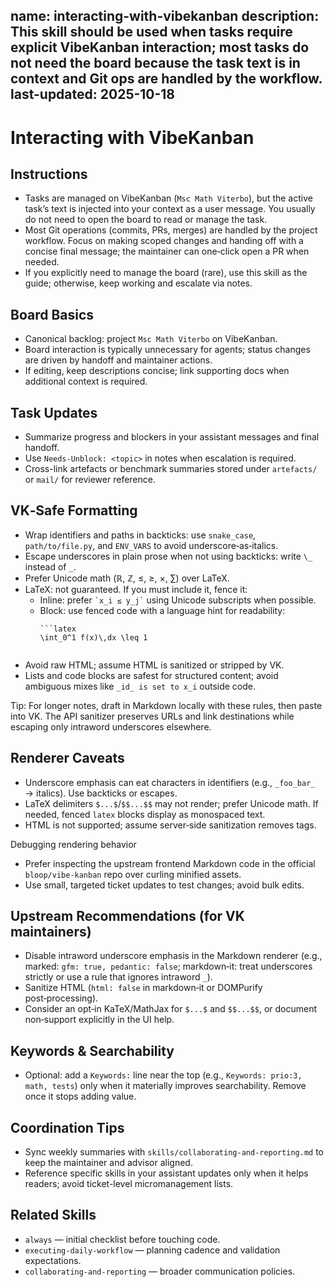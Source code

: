 name: interacting-with-vibekanban
description: This skill should be used when tasks require explicit VibeKanban interaction; most tasks do not need the board because the task text is in context and Git ops are handled by the workflow.
last-updated: 2025-10-18
---

# Interacting with VibeKanban

## Instructions
- Tasks are managed on VibeKanban (`Msc Math Viterbo`), but the active task’s text is injected into your context as a user message. You usually do not need to open the board to read or manage the task.
- Most Git operations (commits, PRs, merges) are handled by the project workflow. Focus on making scoped changes and handing off with a concise final message; the maintainer can one‑click open a PR when needed.
- If you explicitly need to manage the board (rare), use this skill as the guide; otherwise, keep working and escalate via notes.

## Board Basics

- Canonical backlog: project `Msc Math Viterbo` on VibeKanban.
- Board interaction is typically unnecessary for agents; status changes are driven by handoff and maintainer actions.
- If editing, keep descriptions concise; link supporting docs when additional context is required.

## Task Updates

- Summarize progress and blockers in your assistant messages and final handoff.
- Use `Needs-Unblock: <topic>` in notes when escalation is required.
- Cross-link artefacts or benchmark summaries stored under `artefacts/` or `mail/` for reviewer reference.

## VK‑Safe Formatting

- Wrap identifiers and paths in backticks: use `snake_case`, `path/to/file.py`, and `ENV_VARS` to avoid underscore‑as‑italics.
- Escape underscores in plain prose when not using backticks: write `\_` instead of `_`.
- Prefer Unicode math (ℝ, ℤ, ≤, ≥, ×, ∑) over LaTeX.
- LaTeX: not guaranteed. If you must include it, fence it: 
  - Inline: prefer `` `x_i ≤ y_j` `` using Unicode subscripts when possible.
  - Block: use fenced code with a language hint for readability:
    ```
    ```latex
    \int_0^1 f(x)\,dx \leq 1
    ```
    ```
- Avoid raw HTML; assume HTML is sanitized or stripped by VK.
- Lists and code blocks are safest for structured content; avoid ambiguous mixes like `_id_ is set to x_i` outside code.

Tip: For longer notes, draft in Markdown locally with these rules, then paste into VK. The API sanitizer preserves URLs and link destinations while escaping only intraword underscores elsewhere.

## Renderer Caveats

- Underscore emphasis can eat characters in identifiers (e.g., `_foo_bar_` → italics). Use backticks or escapes.
- LaTeX delimiters `$...$`/`$$...$$` may not render; prefer Unicode math. If needed, fenced `latex` blocks display as monospaced text.
- HTML is not supported; assume server‑side sanitization removes tags.

Debugging rendering behavior
- Prefer inspecting the upstream frontend Markdown code in the official `bloop/vibe-kanban` repo over curling minified assets.
- Use small, targeted ticket updates to test changes; avoid bulk edits.

## Upstream Recommendations (for VK maintainers)

- Disable intraword underscore emphasis in the Markdown renderer (e.g., marked: `gfm: true, pedantic: false`; markdown‑it: treat underscores strictly or use a rule that ignores intraword `_`).
- Sanitize HTML (`html: false` in markdown‑it or DOMPurify post‑processing).
- Consider an opt‑in KaTeX/MathJax for `$...$` and `$$...$$`, or document non‑support explicitly in the UI help.

## Keywords & Searchability

- Optional: add a `Keywords:` line near the top (e.g., `Keywords: prio:3, math, tests`) only when it materially improves searchability. Remove once it stops adding value.

## Coordination Tips

- Sync weekly summaries with `skills/collaborating-and-reporting.md` to keep the maintainer and advisor aligned.
- Reference specific skills in your assistant updates only when it helps readers; avoid ticket-level micromanagement lists.

## Related Skills

- `always` — initial checklist before touching code.
- `executing-daily-workflow` — planning cadence and validation expectations.
- `collaborating-and-reporting` — broader communication policies.
